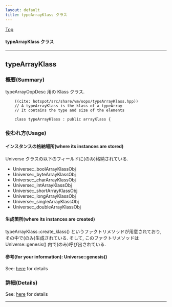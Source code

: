 ```yaml
---
layout: default
title: typeArrayKlass クラス 
---
```

[Top](../index.html)

#### typeArrayKlass クラス 



---
## <a name="nonm-MjQri" id="nonm-MjQri">typeArrayKlass</a>

### 概要(Summary)
typeArrayOopDesc 用の Klass クラス.


```
    ((cite: hotspot/src/share/vm/oops/typeArrayKlass.hpp))
    // A typeArrayKlass is the klass of a typeArray
    // It contains the type and size of the elements
    
    class typeArrayKlass : public arrayKlass {
```

### 使われ方(Usage)
#### インスタンスの格納場所(where its instances are stored)
Universe クラスの以下のフィールドに(のみ)格納されている.

* Universe::_boolArrayKlassObj
* Universe::_byteArrayKlassObj
* Universe::_charArrayKlassObj
* Universe::_intArrayKlassObj
* Universe::_shortArrayKlassObj
* Universe::_longArrayKlassObj
* Universe::_singleArrayKlassObj
* Universe::_doubleArrayKlassObj

#### 生成箇所(where its instances are created)
typeArrayKlass::create_klass() というファクトリメソッドが用意されており, その中で(のみ)生成されている.
そして, このファクトリメソッドは Universe::genesis() 内で(のみ)呼び出されている.

#### 参考(for your information): Universe::genesis()
See: [here](no4230JvC.html) for details



### 詳細(Details)
See: [here](../doxygen/classtypeArrayKlass.html) for details

---
